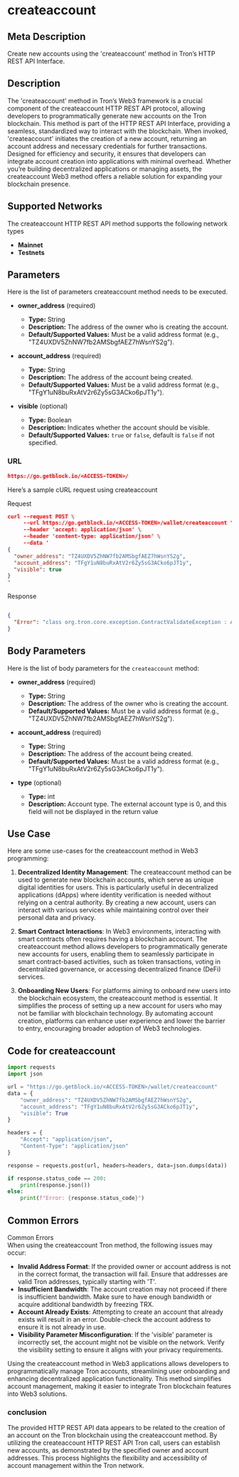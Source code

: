 # createaccount


## Meta Description
Create new accounts using the 'createaccount' method in Tron’s HTTP REST API Interface.

## Description
The 'createaccount' method in Tron’s Web3 framework is a crucial component of the createaccount HTTP REST API protocol, allowing developers to programmatically generate new accounts on the Tron blockchain. This method is part of the HTTP REST API Interface, providing a seamless, standardized way to interact with the blockchain. When invoked, 'createaccount' initiates the creation of a new account, returning an account address and necessary credentials for further transactions. Designed for efficiency and security, it ensures that developers can integrate account creation into applications with minimal overhead. Whether you’re building decentralized applications or managing assets, the createaccount Web3 method offers a reliable solution for expanding your blockchain presence.

## Supported Networks
The createaccount HTTP REST API method supports the following network types
- **Mainnet**
- **Testnets**

## Parameters

Here is the list of parameters createaccount method needs to be executed.

- **owner_address** (required)
  - **Type:** String
  - **Description:** The address of the owner who is creating the account.
  - **Default/Supported Values:** Must be a valid address format (e.g., "TZ4UXDV5ZhNW7fb2AMSbgfAEZ7hWsnYS2g").

- **account_address** (required)
  - **Type:** String
  - **Description:** The address of the account being created.
  - **Default/Supported Values:** Must be a valid address format (e.g., "TFgY1uN8buRxAtV2r6Zy5sG3ACko6pJT1y").

- **visible** (optional)
  - **Type:** Boolean
  - **Description:** Indicates whether the account should be visible.
  - **Default/Supported Values:** `true` or `false`, default is `false` if not specified.

### URL
```json
https://go.getblock.io/<ACCESS-TOKEN>/
```
Here’s a sample cURL request using createaccount

Request
```json
curl --request POST \
     --url https://go.getblock.io/<ACCESS-TOKEN>/wallet/createaccount \
     --header 'accept: application/json' \
     --header 'content-type: application/json' \
     --data '
{
  "owner_address": "TZ4UXDV5ZhNW7fb2AMSbgfAEZ7hWsnYS2g",
  "account_address": "TFgY1uN8buRxAtV2r6Zy5sG3ACko6pJT1y",
  "visible": true
}
'
```

Response
```json

{
  "Error": "class org.tron.core.exception.ContractValidateException : Account has existed"
}
```
## Body Parameters

Here is the list of body parameters for the `createaccount` method:

- **owner_address** (required)
  - **Type:** String
  - **Description:** The address of the owner who is creating the account.
  - **Default/Supported Values:** Must be a valid address format (e.g., "TZ4UXDV5ZhNW7fb2AMSbgfAEZ7hWsnYS2g").

- **account_address** (required)
  - **Type:** String
  - **Description:** The address of the account being created.
  - **Default/Supported Values:** Must be a valid address format (e.g., "TFgY1uN8buRxAtV2r6Zy5sG3ACko6pJT1y").

- **type** (optional)
  - **Type:** int
  - **Description:** Account type. The external account type is 0, and this field will not be displayed in the return value


## Use Case

Here are some use-cases for the createaccount method in Web3 programming:

1. **Decentralized Identity Management**: The createaccount method can be used to generate new blockchain accounts, which serve as unique digital identities for users. This is particularly useful in decentralized applications (dApps) where identity verification is needed without relying on a central authority. By creating a new account, users can interact with various services while maintaining control over their personal data and privacy.

2. **Smart Contract Interactions**: In Web3 environments, interacting with smart contracts often requires having a blockchain account. The createaccount method allows developers to programmatically generate new accounts for users, enabling them to seamlessly participate in smart contract-based activities, such as token transactions, voting in decentralized governance, or accessing decentralized finance (DeFi) services.

3. **Onboarding New Users**: For platforms aiming to onboard new users into the blockchain ecosystem, the createaccount method is essential. It simplifies the process of setting up a new account for users who may not be familiar with blockchain technology. By automating account creation, platforms can enhance user experience and lower the barrier to entry, encouraging broader adoption of Web3 technologies.

## Code for createaccount


```python
import requests
import json

url = "https://go.getblock.io/<ACCESS-TOKEN>/wallet/createaccount"
data = {
    "owner_address": "TZ4UXDV5ZhNW7fb2AMSbgfAEZ7hWsnYS2g",
    "account_address": "TFgY1uN8buRxAtV2r6Zy5sG3ACko6pJT1y",
    "visible": True
}

headers = {
    "Accept": "application/json",
    "Content-Type": "application/json"
}

response = requests.post(url, headers=headers, data=json.dumps(data))

if response.status_code == 200:
    print(response.json())
else:
    print(f"Error: {response.status_code}")

```
## Common Errors

Common Errors  
When using the createaccount Tron method, the following issues may occur:  
- **Invalid Address Format**: If the provided owner or account address is not in the correct format, the transaction will fail. Ensure that addresses are valid Tron addresses, typically starting with 'T'.  
- **Insufficient Bandwidth**: The account creation may not proceed if there is insufficient bandwidth. Make sure to have enough bandwidth or acquire additional bandwidth by freezing TRX.  
- **Account Already Exists**: Attempting to create an account that already exists will result in an error. Double-check the account address to ensure it is not already in use.  
- **Visibility Parameter Misconfiguration**: If the 'visible' parameter is incorrectly set, the account might not be visible on the network. Verify the visibility setting to ensure it aligns with your privacy requirements.  

Using the createaccount method in Web3 applications allows developers to programmatically manage Tron accounts, streamlining user onboarding and enhancing decentralized application functionality. This method simplifies account management, making it easier to integrate Tron blockchain features into Web3 solutions.

### conclusion

The provided HTTP REST API data appears to be related to the creation of an account on the Tron blockchain using the createaccount method. By utilizing the createaccount HTTP REST API Tron call, users can establish new accounts, as demonstrated by the specified owner and account addresses. This process highlights the flexibility and accessibility of account management within the Tron network.
